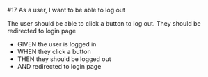 #17  As a user, I want to be able to log out 

The user should be able to click a button to log out. They should be redirected to login page

*  GIVEN the user is logged in
*  WHEN they click a button
*  THEN they should be logged out
*  AND redirected to login page
